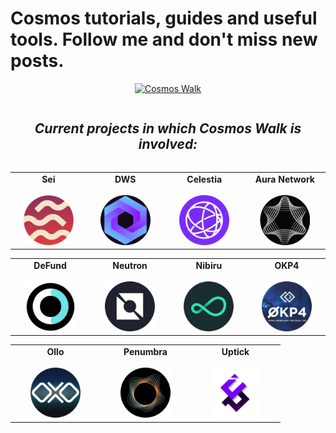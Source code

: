# Cosmos tutorials, guides and useful tools. Follow me and don't miss new posts.
<p align="center">
<a href="https://github.com/cosmoswalk">
<img width="300px" alt="Cosmos Walk" src="https://user-images.githubusercontent.com/93165931/201985029-22ee72e8-f185-402d-9f59-df4075af1bd6.png">
</a>
</p>
<div align="center">
  <div style="display: flex; align-items: flex-start;">
  <h2><i>Current projects in which Cosmos Walk is involved:</i></h2>
  </div>
</div>

<table width="400px" align="center">
    <tbody>
        <tr valign="top">
            <td width="130px" align="center">
            <span><strong>Sei</strong></span><br><br />
            <a href="https://sei.explorers.guru/" target="_blank" rel="noopener noreferrer">
            <img height="80px" src="https://github.com/cosmoswalk/CosmosWalk/blob/main/logos/Sei.png"> </a>
            </td>
            <td width="130px" align="center">
            <span><strong>DWS</strong></span><br><br />
            <a href="https://dws.explorers.guru/" target="_blank" rel="noopener noreferrer">
            <img height="80px" src="https://github.com/cosmoswalk/CosmosWalk/blob/main/logos/DWS.png">
            </td>
            <td width="130px" align="center">
            <span><strong>Celestia</strong></span><br><br />
            <a href="https://celestia.explorers.guru/" target="_blank" rel="noopener noreferrer">
            <img height="80px" src="https://github.com/cosmoswalk/CosmosWalk/blob/main/logos/Celestia.png">
            </td>
            <td width="130px" align="center">
            <span><strong>Aura Network</strong></span><br><br />
            <a href="https://euphoria.aurascan.io/" target="_blank" rel="noopener noreferrer">
            <img height="80px" src="https://github.com/cosmoswalk/CosmosWalk/blob/main/logos/AuraNetwork.png">
              </td>
</table>
<table width="400px" align="center">
    <tbody>
        <tr valign="top">
 <td width="130px" align="center">
            <span><strong>DeFund</strong></span><br><br />
            <a href="https://defund.explorers.guru/" target="_blank" rel="noopener noreferrer">
            <img height="80px" src="https://github.com/cosmoswalk/CosmosWalk/blob/main/logos/Defund.png">
            </td>
            <td width="130px" align="center">
            <span><strong>Neutron</strong></span><br><br />
            <a href="https://neutron.explorers.guru/" target="_blank" rel="noopener noreferrer">
            <img height="80px" src="https://github.com/cosmoswalk/CosmosWalk/blob/main/logos/Neutron.png">
            </td>
            <td width="130px" align="center">
            <span><strong>Nibiru</strong></span><br><br />
            <a href="https://nibiru.explorers.guru/validator/nibivaloper12m830j9n2raxy5k8rdknzhrug7q0usz8e0xu74" target="_blank" rel="noopener noreferrer">
            <img height="80px" src="https://github.com/NodesBlocks/NodesBlocks/blob/main/chains_logo/obol.png">
            </td>
			<td width="130px" align="center">
            <span><strong>OKP4</strong></span><br><br />
            <a href="https://okp4.explorers.guru/" target="_blank" rel="noopener noreferrer">
            <img height="80px" src="https://github.com/cosmoswalk/CosmosWalk/blob/main/logos/OKP4.png">
            </td>
 </tr>
    </tbody>
</table>
 <table width="400px" align="center">
    <tbody>
        <tr valign="top">
          	<td width="130px" align="center">
            <span><strong>Ollo</strong></span><br><br />
            <a href="https://ollo.explorers.guru/" target="_blank" rel="noopener noreferrer">
            <img height="80px" src="https://github.com/cosmoswalk/CosmosWalk/blob/main/logos/Ollo.png">
            </td>
           <td width="130px" align="center">
            <span><strong>Penumbra</strong></span><br><br />
            <a href="https://penumbra.zpoken.io/" target="_blank" rel="noopener noreferrer">
            <img height="80px" src="https://github.com/cosmoswalk/CosmosWalk/blob/main/logos/Penumbra.png">
            </td>
			<td width="130px" align="center">
            <span><strong>Uptick</strong></span><br><br />
            <a href="https://uptick.explorers.guru/" target="_blank" rel="noopener noreferrer">
            <img height="80px" src="https://github.com/cosmoswalk/CosmosWalk/blob/main/logos/Uptick.png">
            </td>   
     </tr>
    </tbody>
</table>

